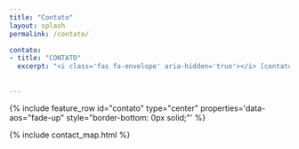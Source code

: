 ```yaml
---
title: "Contato"
layout: splash
permalink: /contato/

contato:
- title: "CONTATO"
  excerpt: "<i class='fas fa-envelope' aria-hidden='true'></i> [contato@nortanprojetos.com](mailto:contato@nortanprojetos.com)<br><i class='fab fa-whatsapp' aria-hidden='true'></i> [(82) 99916-4578](https://wa.me/558299164578)<br>Av. Comendador Gustavo Paiva, Sala 28, Mezanino, Norcon Empresarial, 2789, Mangabeiras, Maceió, Alagoas, 57037-532"
  
  
---
```


{% include feature_row id="contato" type="center" properties='data-aos="fade-up" style="border-bottom: 0px solid;"' %}

{% include contact_map.html %}